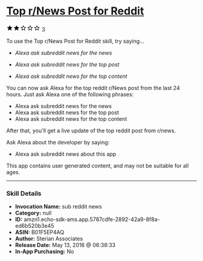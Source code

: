 # [Top r/News Post for Reddit](http://alexa.amazon.com/#skills/amzn1.echo-sdk-ams.app.5787cdfe-2892-42a9-8f8a-ed6b520b3e45)
![2 stars](../../images/ic_star_black_18dp_1x.png)![2 stars](../../images/ic_star_black_18dp_1x.png)![2 stars](../../images/ic_star_border_black_18dp_1x.png)![2 stars](../../images/ic_star_border_black_18dp_1x.png)![2 stars](../../images/ic_star_border_black_18dp_1x.png) 3

To use the Top r/News Post for Reddit skill, try saying...

* *Alexa ask subreddit news for the news*

* *Alexa ask subreddit news for the top post*

* *Alexa ask subreddit news for the top content*

You can now ask Alexa for the top reddit r/News post from the last 24 hours. Just ask Alexa one of the following phrases:

- Alexa ask subreddit news for the news
- Alexa ask subreddit news for the top post
- Alexa ask subreddit news for the top content

After that, you'll get a live update of the top reddit post from r/news. 

Ask Alexa about the developer by saying:

- Alexa ask subreddit news about this app

This app contains user generated content, and may not be suitable for all ages.

***

### Skill Details

* **Invocation Name:** sub reddit news
* **Category:** null
* **ID:** amzn1.echo-sdk-ams.app.5787cdfe-2892-42a9-8f8a-ed6b520b3e45
* **ASIN:** B01F5EP4AQ
* **Author:** Sterian Associates
* **Release Date:** May 13, 2016 @ 06:38:33
* **In-App Purchasing:** No
